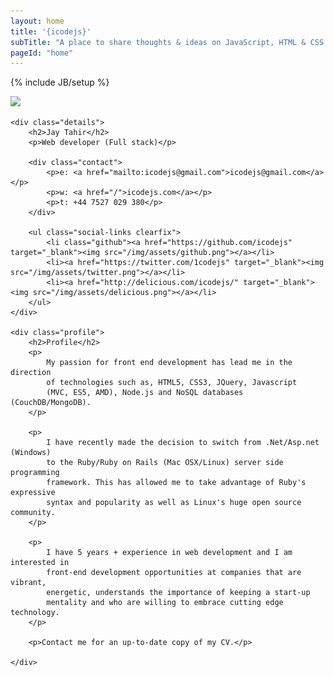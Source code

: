 ```yaml
---
layout: home
title: '{icodejs}'
subTitle: "A place to share thoughts & ideas on JavaScript, HTML & CSS."
pageId: "home"
---
```

{% include JB/setup %}

<div id="inner_content" class="clearfix">
    <div class="photo-shaddow">
        <div class="photo-holder">
            <img src="{{ HOME_PATH }}img/me.jpg" />
        </div>
    </div>

    <div class="details">
        <h2>Jay Tahir</h2>
        <p>Web developer (Full stack)</p>

        <div class="contact">
            <p>e: <a href="mailto:icodejs@gmail.com">icodejs@gmail.com</a></p>
            <p>w: <a href="/">icodejs.com</a></p>
            <p>t: +44 7527 029 380</p>
        </div>

        <ul class="social-links clearfix">
            <li class="github"><a href="https://github.com/icodejs" target="_blank"><img src="/img/assets/github.png"></a></li>
            <li><a href="https://twitter.com/1codejs" target="_blank"><img src="/img/assets/twitter.png"></a></li>
            <li><a href="http://delicious.com/icodejs/" target="_blank"><img src="/img/assets/delicious.png"></a></li>
        </ul>
    </div>

    <div class="profile">
        <h2>Profile</h2>
        <p>
            My passion for front end development has lead me in the direction
            of technologies such as, HTML5, CSS3, JQuery, Javascript
            (MVC, ES5, AMD), Node.js and NoSQL databases (CouchDB/MongoDB).
        </p>

        <p>
            I have recently made the decision to switch from .Net/Asp.net (Windows)
            to the Ruby/Ruby on Rails (Mac OSX/Linux) server side programming
            framework. This has allowed me to take advantage of Ruby's expressive
            syntax and popularity as well as Linux's huge open source community.
        </p>

        <p>
            I have 5 years + experience in web development and I am interested in
            front-end development opportunities at companies that are vibrant,
            energetic, understands the importance of keeping a start-up
            mentality and who are willing to embrace cutting edge technology.
        </p>

        <p>Contact me for an up-to-date copy of my CV.</p>

    </div>
</div>
<div class="hr"></div>

